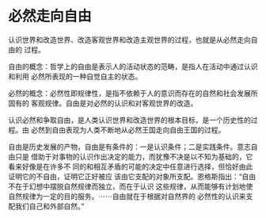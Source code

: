 # 必然走向自由

认识世界和改造世界、改造客观世界和改造主观世界的过程，也就是从必然走向自由的 过程。 

自由的概念：哲学上的自由是表示人的活动状态的范畴，是指人在活动中通过认识和利用 必然所表现的一种自觉自主的状态。 

必然的概念：必然性即规律性，是指不依赖于人的意识而存在的自然和社会发展所固有的 客观规律。自由是对必然的认识和对客观世界的改造。 

认识必然和争取自由，是人类认识世界和改造世界的根本目标，是一个历史性的过程。由 必然到自由表现为人类不断地从必然王国走向自由王国的过程。 

自由是历史发展的产物，自由是有条件的：一是认识条件；二是实践条件。意志自由只是 借助于对事物的认识作出决定的能力，而犹豫不决是以不知为基础的，它看来好像是在许多不 同的和相互矛盾的可能的决定中任意进行选择，但恰好由此证明它的不自由，证明它正好被应 该由它支配的对象所支配。恩格斯指出：“自由不在于幻想中摆脱自然规律而独立，而在于认识 这些规律，从而能够有计划地使自然规律为一定的目的服务。⋯⋯自由就在于根据对自然界的 必然性的认识来支配我们自己和外部自然。”